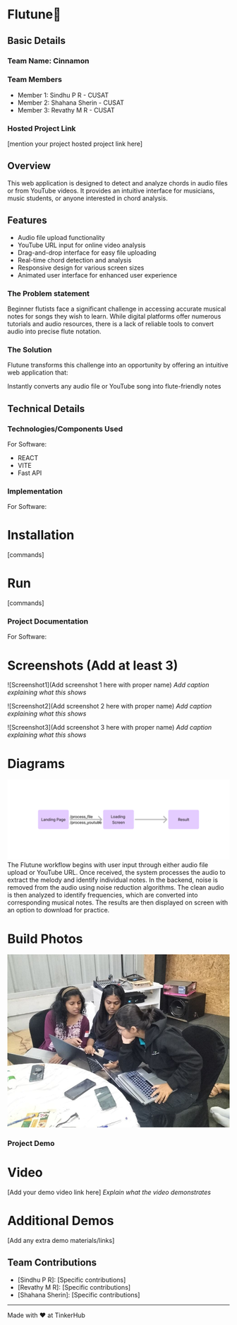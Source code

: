 # Flutune🎯


## Basic Details
### Team Name: Cinnamon


### Team Members
- Member 1: Sindhu P R - CUSAT
- Member 2: Shahana Sherin - CUSAT
- Member 3: Revathy M R - CUSAT

### Hosted Project Link
[mention your project hosted project link here]


## Overview

This web application is designed to detect and analyze chords in audio files or from YouTube videos. It provides an intuitive interface for musicians, music students, or anyone interested in chord analysis.

## Features

- Audio file upload functionality
- YouTube URL input for online video analysis
- Drag-and-drop interface for easy file uploading
- Real-time chord detection and analysis
- Responsive design for various screen sizes
- Animated user interface for enhanced user experience


### The Problem statement
Beginner flutists face a significant challenge in accessing accurate musical notes for songs they wish to learn. While digital platforms offer numerous tutorials and audio resources, there is a lack of reliable tools to convert audio into precise flute notation.
### The Solution

Flutune transforms this challenge into an opportunity by offering an intuitive web application that:

Instantly converts any audio file or YouTube song into flute-friendly notes

## Technical Details
### Technologies/Components Used
For Software:
- REACT
- VITE
- Fast API

### Implementation
For Software:
# Installation
[commands]

# Run
[commands]

### Project Documentation
For Software:

# Screenshots (Add at least 3)
![Screenshot1](Add screenshot 1 here with proper name)
*Add caption explaining what this shows*

![Screenshot2](Add screenshot 2 here with proper name)
*Add caption explaining what this shows*

![Screenshot3](Add screenshot 3 here with proper name)
*Add caption explaining what this shows*

# Diagrams
![My Image](./Welcome%20to%20FigJam.jpg)
The Flutune workflow begins with user input through either audio file upload or YouTube URL. Once received, the system processes the audio to extract the melody and identify individual notes. In the backend, noise is removed from the audio using noise reduction algorithms. The clean audio is then analyzed to identify frequencies, which are converted into corresponding musical notes. The results are then displayed on screen with an option to download for practice.

# Build Photos
![Team](./pic.jpg)



### Project Demo
# Video
[Add your demo video link here]
*Explain what the video demonstrates*

# Additional Demos
[Add any extra demo materials/links]

## Team Contributions
- [Sindhu P R]: [Specific contributions]
- [Revathy M R]: [Specific contributions]
- [Shahana Sherin]: [Specific contributions]

---
Made with ❤️ at TinkerHub
